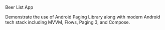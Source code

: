 Beer List App

Demonstrate the use of Android Paging Library along with modern Android tech stack including MVVM, Flows, Paging 3, and Compose. 
